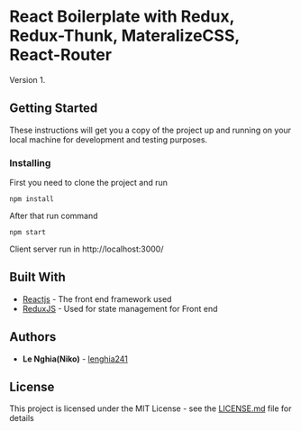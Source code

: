 # React Boilerplate with Redux, Redux-Thunk, MateralizeCSS, React-Router

Version 1.

## Getting Started

These instructions will get you a copy of the project up and running on your local machine for development and testing purposes.

### Installing

First you need to clone the project and run

```
npm install
```

After that run command

```
npm start
```

Client server run in http://localhost:3000/

## Built With

- [Reactjs](https://reactjs.org/docs/getting-started.html) - The front end framework used
- [ReduxJS](https://redux.js.org/) - Used for state management for Front end

## Authors

- **Le Nghia(Niko)** - [lenghia241](https://github.com/lenghia241)

## License

This project is licensed under the MIT License - see the [LICENSE.md](LICENSE.md) file for details
